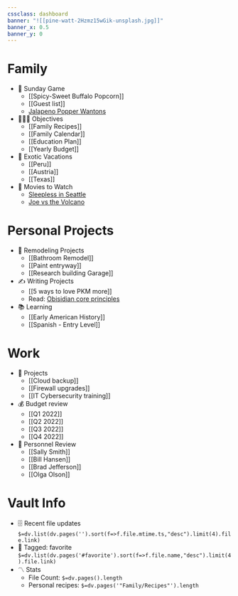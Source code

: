 ```yaml
---
cssclass: dashboard
banner: "![[pine-watt-2Hzmz15wGik-unsplash.jpg]]"
banner_x: 0.5
banner_y: 0
---
```


# Family
- 🏈 Sunday Game
	- [[Spicy-Sweet Buffalo Popcorn]]
	- [[Guest list]]
	- [Jalapeno Popper Wantons](https://www.allrecipes.com/recipe/166991/jalapeno-popper-wontons/)
- 👨‍👩‍👦 Objectives
	- [[Family Recipes]]
	- [[Family Calendar]]
	- [[Education Plan]]
	- [[Yearly Budget]]
- 🌅 Exotic Vacations 
	- [[Peru]]
	- [[Austria]]
	- [[Texas]]  
- 🎥 Movies to Watch
	- [Sleepless in Seattle](https://www.imdb.com/title/tt0108160/)
	- [Joe vs the Volcano](https://www.imdb.com/title/tt0099892/)

 # Personal Projects
- 🏡 Remodeling Projects
	- [[Bathroom Remodel]]
	- [[Paint entryway]]
	- [[Research building Garage]] 
 - ✍️ Writing Projects
	- [[5 ways to love PKM more]]
	- Read: [Obisidian core principles](https://tfthacker.medium.com/obsidian-understanding-its-core-design-principles-7f3fafbd6e36)
- 📚 Learning
	- [[Early American History]]
	- [[Spanish - Entry Level]]

# Work
- 💼 Projects
	- [[Cloud backup]]
	- [[Firewall upgrades]]
	- [[IT Cybersecurity training]]
- 💰 Budget review
	- [[Q1 2022]]
	- [[Q2 2022]]
	- [[Q3 2022]]
	- [[Q4 2022]]
- 👥 Personnel Review
	- [[Sally Smith]]
	- [[Bill Hansen]]
	- [[Brad Jefferson]]
	- [[Olga Olson]]

# Vault Info
- 🗄️ Recent file updates
 `$=dv.list(dv.pages('').sort(f=>f.file.mtime.ts,"desc").limit(4).file.link)`
- 🔖 Tagged:  favorite 
 `$=dv.list(dv.pages('#favorite').sort(f=>f.file.name,"desc").limit(4).file.link)`
- 〽️ Stats
	-  File Count: `$=dv.pages().length`
	-  Personal recipes: `$=dv.pages('"Family/Recipes"').length`